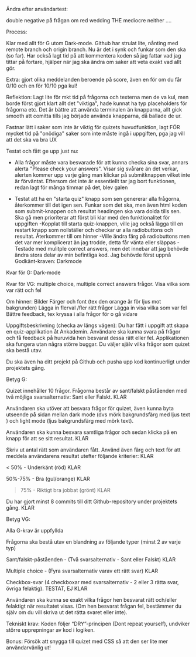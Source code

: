 Ändra efter användartest:

double negative på frågan om red wedding
THE mediocre neither ....


Process:

Klar med allt för G utom Dark-mode. Github har strulat lite, nånting med remote branch och origin branch. Nu är det i synk och funkar som den ska (so far). 
Har också lagt tid på att kommentera koden så jag fattar vad jag tittar på fortare, hjälper när jag ska ändra om saker att veta exakt vad allt gör. 

Extra: gjort olika meddelanden beroende på score, även en för om du får 0/10 och en för 10/10 pga kul!

Reflektion:
Lagt lite för mkt tid på frågorna och texterna men de va kul, men borde först gjort klart allt det "viktiga", hade kunnat ha typ placeholders för frågorna etc.
Det är bättre att använda terminalen än knapparna, allt gick smooth att comitta tills jag började använda knapparna, då ballade de ur.

Fastnar lätt i saker som inte är viktig för quizets huvudfunktion, lagt FÖR mycket tid på "onödiga" saker som inte måste ingå i uppgiften, pga jag vill att det ska va bra UX


Testat och fått ge upp just nu:
- Alla frågor måste vara besvarade för att kunna checka sina svar, annars alerta "Please check your answers". Visar sig svårare än det verkar, alerten kommer upp varje gång man klickar på submitknappen vilket inte är förväntat. Eftersom det inte är essentiellt tar jag bort funktionen, redan lagt för många timmar på det, blev galen

- Testat att ha en "starta quiz" knapp som sen genererar alla frågorna, återkommer till det igen sen. Funkar som det ska, men även html koden som submit-knappen och resultat headingen ska vara dolda tills sen. Ska gå men prioriterar att först bli klar med den funktionalitet för uppgiften
-Kopplat till starta quiz-knappen, ville jag också lägga till en restart knapp som nollställer och checkar ur alla radiobuttons och resultat. Återkommer till om hinner
-Ville ändra färg på radiobuttons men det var mer komplicerat än jag trodde, detta får vänta eller släppas
-Testade med mulitple correct answers, men det innebar att jag behövde ändra stora delar av min befintliga kod. Jag behövde först uppnå Godkänt-kraven: Darkmode

Kvar för G:
Dark-mode

Kvar för VG:
multiple choice, multiple correct answers frågor. 
Visa vilka som var rätt och fel

Om hinner:
Bilder
Färger och font (tex den orange är för ljus mot bakgrunden)
Lägga in flerval /fler rätt frågor
Lägga in visa vilka som var fel
Bättre feedback, tex kryssa i alla frågor för o gå vidare


Uppgiftsbeskrivning (checka av längs vägen):
Du har fått i uppgift att skapa en quiz-applikation åt Ankademin. Användare ska kunna svara på frågor och få feedback på huruvida hen besvarat dessa rätt eller fel. Applikationen ska fungera utan några större buggar. Du väljer själv vilka frågor som quizet ska bestå utav.

Du ska även ha ditt projekt på Github och pusha upp kod kontinuerligt under projektets gång.


Betyg G:

Quizet innehåller 10 frågor. Frågorna består av sant/falskt påståenden med två möjliga svarsalternativ: Sant eller Falskt. KLAR

Användaren ska utöver att besvara frågor för quizet, även kunna byta utseende på sidan mellan dark mode (dvs mörk bakgrundsfärg med ljus text ) och light mode (ljus bakgrundsfärg med mörk text).

Användaren ska kunna besvara samtliga frågor och sedan klicka på en knapp för att se sitt resultat. KLAR

Skriv ut antal rätt som användaren fått. Använd även färg och text för att meddela användarens resultat utefter följande kriterier: KLAR

< 50% - Underkänt (röd) KLAR

50%-75% - Bra (gul/orange) KLAR

> 75% - Riktigt bra jobbat (grönt) KLAR

Du har gjort minst 8 commits till ditt Github-repository under projektets gång. KLAR

 

Betyg VG:


Alla G-krav är uppfyllda

Frågorna ska bestå utav en blandning av följande typer (minst 2 av varje typ)

Sant/falskt-påståenden - (Två svarsalternativ - Sant eller Falskt) KLAR

Multiple choice - (Fyra svarsalternativ varav ett rätt svar) KLAR

Checkbox-svar (4 checkboxar med svarsalternativ - 2 eller 3 rätta svar, övriga felaktig). TESTAT, EJ KLAR

Användaren ska kunna se exakt vilka frågor hen besvarat rätt och/eller felaktigt när resultatet visas. (Om hen besvarat frågan fel, bestämmer du själv om du vill skriva ut det rätta svaret eller inte).

Tekniskt krav: Koden följer “DRY”-principen (Dont repeat yourself), undviker större upprepningar av kod i logiken.

 

Bonus: Försök att snygga till quizet med CSS så att den ser lite mer användarvänlig ut!